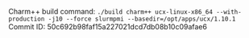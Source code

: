 Charm++ build command: ```./build charm++ ucx-linux-x86_64 --with-production -j10 --force slurmpmi --basedir=/opt/apps/ucx/1.10.1```
Commit ID: 50c692b98faf15a227021dcd7db08b10c09afae6
